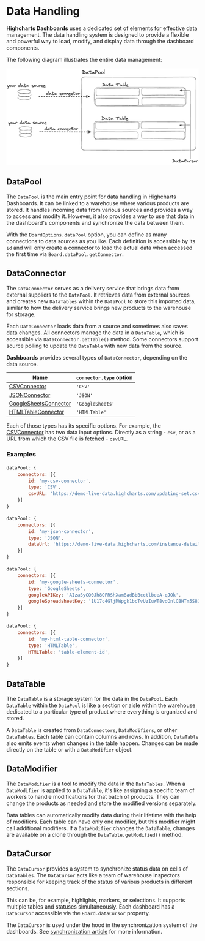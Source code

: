 # Data Handling

**Highcharts Dashboards** uses a dedicated set of elements for effective data management.
The data handling system is designed to provide a flexible and powerful way to load, modify, and display data through the dashboard components.

The following diagram illustrates the entire data management:

![data-handling.png](data-handling.png)

## DataPool

The `DataPool` is the main entry point for data handling in Highcharts Dashboards.
It can be linked to a warehouse where various products are stored. It handles incoming data from various sources and provides a way to access and
modify it. However, it also provides a way to use that data in the dashboard's components and synchronize the data between them.

With the `BoardOptions.dataPool` option, you can define as many connections to
data sources as you like. Each definition is accessible by its `id` and will
only create a connector to load the actual data when accessed the first time
via `Board.dataPool.getConnector`.

## DataConnector

The `DataConnector` serves as a delivery service that brings data from external suppliers to the `DataPool`.
It retrieves data from external sources and creates new `DataTables` within the `DataPool` to store this imported data, similar to how the
delivery service brings new products to the warehouse for storage.

Each `DataConnector` loads data from a source and sometimes also saves data
changes. All connectors manage the data in a `DataTable`, which is accessible via
`DataConnector.getTable()` method. Some connectors support source polling to update
the `DataTable` with new data from the source.

**Dashboards** provides several types of `DataConnector`, depending on the data source.

| Name | `connector.type` option |
|------|-------------------------|
| [CSVConnector](https://api.highcharts.com/dashboards/typedoc/interfaces/Data_Connectors_CSVConnectorOptions.CSVConnectorOptions-1.html) | `'CSV'` |
| [JSONConnector](https://api.highcharts.com/dashboards/typedoc/interfaces/Data_Connectors_JSONConnectorOptions.JSONConnectorOptions-1.html) | `'JSON'` |
| [GoogleSheetsConnector](https://api.highcharts.com/dashboards/typedoc/interfaces/Data_Connectors_GoogleSheetsConnectorOptions.GoogleSheetsConnectorOptions-1.html) | `'GoogleSheets'` |
| [HTMLTableConnector](https://api.highcharts.com/dashboards/typedoc/interfaces/Data_Connectors_HTMLTableConnectorOptions.HTMLTableConnectorOptions-1.html) | `'HTMLTable'` |

Each of those types has its specific options. For example, the [CSVConnector](https://api.highcharts.com/dashboards/typedoc/interfaces/Data_Connectors_CSVConnectorOptions.CSVConnectorOptions-1.html)
has two data input options. Directly as a string - `csv`, or as a URL from which the CSV file is fetched - `csvURL`.

### Examples
```js
dataPool: {
    connectors: [{
        id: 'my-csv-connector',
        type: 'CSV',
        csvURL: 'https://demo-live-data.highcharts.com/updating-set.csv'
    }]
}
```

```js
dataPool: {
    connectors: [{
        id: 'my-json-connector',
        type: 'JSON',
        dataUrl: 'https://demo-live-data.highcharts.com/instance-details.json',
    }]
}
```

```js
dataPool: {
    connectors: [{
        id: 'my-google-sheets-connector',
        type: 'GoogleSheets',
        googleAPIKey: 'AIzaSyCQ0Jh8OFRShXam8adBbBcctlbeeA-qJOk',
        googleSpreadsheetKey: '1U17c4GljMWpgk1bcTvUzIuWT8vdOnlCBHTm5S8Jh8tw'
    }]
}
```

```js
dataPool: {
    connectors: [{
        id: 'my-html-table-connector',
        type: 'HTMLTable',
        HTMLTable: 'table-element-id',
    }]
}
```

## DataTable
The `DataTable` is a storage system for the data in the `DataPool`.
Each `DataTable` within the `DataPool` is like a section or aisle within the warehouse dedicated to a particular type of product
where everything is organized and stored.

A `DataTable` is created from `DataConnectors`, `DataModifiers`, or other
`DataTables`. Each table can contain columns and rows. In
addition, `DataTable` also emits events when changes in the table happen. Changes
can be made directly on the table or with a `DataModifier` object.


## DataModifier
The `DataModifier` is a tool to modify the data in the `DataTables`.
When a `DataModifier` is applied to a `DataTable`, it's like assigning a specific team of workers to handle modifications for that batch of products.
They can change the products as needed and store the modified versions separately.

Data tables can automatically modify data during their lifetime with
the help of modifiers. Each table can have only one modifier, but this modifier
might call additional modifiers. If a `DataModifier` changes the `DataTable`,
changes are available on a clone through the `DataTable.getModified()` method.


## DataCursor
The `DataCursor` provides a system to synchronize status data on cells of `DataTables`.
The `DataCursor` acts like a team of warehouse inspectors responsible for keeping track of the status of various products in different sections.

This can be, for example, highlights, markers, or selections. It
supports multiple tables and statuses simultaneously. Each dashboard has a `DataCursor`
accessible via the `Board.dataCursor` property.

The `DataCursor` is used under the hood in the synchronization system of the dashboards. See [synchronization article](https://www.highcharts.com/docs/dashboards/synchronize-components) for more information.
